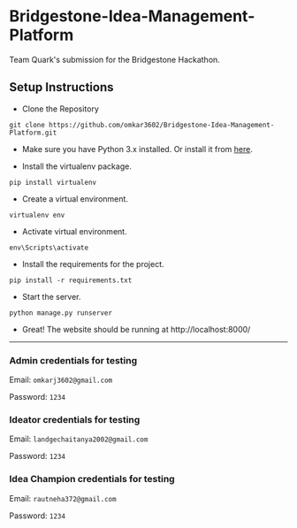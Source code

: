 # Bridgestone-Idea-Management-Platform

Team Quark's submission for the Bridgestone Hackathon.

## Setup Instructions

* Clone the Repository

```
git clone https://github.com/omkar3602/Bridgestone-Idea-Management-Platform.git
```

* Make sure you have Python 3.x installed. Or install it from [here](https://www.python.org/downloads/).

* Install the virtualenv package.

```
pip install virtualenv
```

* Create a virtual environment.

```
virtualenv env
```

* Activate virtual environment.

```
env\Scripts\activate
```

* Install the requirements for the project.

```
pip install -r requirements.txt
```

* Start the server.
```
python manage.py runserver
```

* Great! The website should be running at http://localhost:8000/
---
### Admin credentials for testing

Email: `omkarj3602@gmail.com`

Password: `1234`

### Ideator credentials for testing

Email: `landgechaitanya2002@gmail.com`

Password: `1234`

### Idea Champion credentials for testing

Email: `rautneha372@gmail.com`

Password: `1234`

